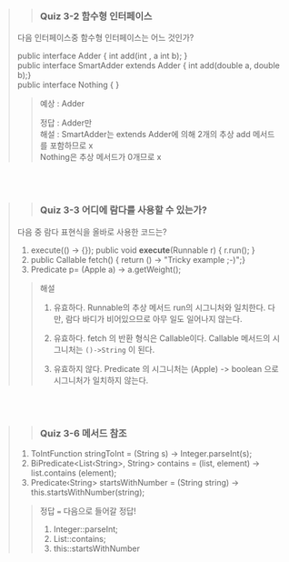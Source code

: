 > > ### Quiz 3-2 함수형 인터페이스
> 다음 인터페이스중 함수형 인터페이스는 어느 것인가?
>
> public interface Adder { int add(int , a int b); }<br>
> public interface SmartAdder extends Adder { int add(double a, double b);}<br>
> public interface Nothing { }
>
> > 예상 : Adder<br>
> >
> > 정답 : Adder만<br>
> > 해설 : SmartAdder는 extends Adder에 의해 2개의 추상 add 메서드를 포함하므로 x <br> Nothing은 추상 메서드가 0개므로 x

<br><br>

> > ### Quiz 3-3 어디에 람다를 사용할 수 있는가?
>
> 다음 중 람다 표현식을 올바로 사용한 코드는?
> 1. execute(() -> {});
     public void **execute**(Runnable r) {
     r.run(); }
> 2. public Callable<String> fetch() {
     return () -> "Tricky example ;-)";}
> 3. Predicate<Apple> p= (Apple a) -> a.getWeight();
> > 해설
> > 1. 유효하다.
       Runnable의 추상 메서드 run의 시그니처와 일치한다. 다만, 람다 바디가 비어있으므로 아무 일도 일어나지 않는다.
> >
> > 2. 유효하다.
       fetch 의 반환 형식은 Callable<String>이다. Callable<String> 메서드의 시그니처는 `()->String` 이 된다.
> >
> > 3. 유효하지 않다.
       Predicate<Apple> 의 시그니처는 (Apple) -> boolean 으로 시그니처가 일치하지 않는다.

<br><br>


> > ### Quiz 3-6 메서드 참조
>
> 1. ToIntFunction<String> stringToInt = (String s) -> Integer.parseInt(s);
> 2. BiPredicate<List‹String>, String> contains = (list, element) -> list.contains (element);
> 3. Predicate‹String> startsWithNumber = (String string) -> this.startsWithNumber(string);
>
> > 정답  `=` 다음으로 들어갈 정답!
> >
> > 1. Integer::parseInt;
> > 2. List::contains;
> > 3. this::startsWithNumber
